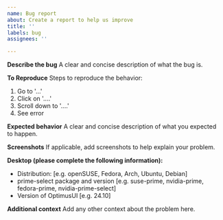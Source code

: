```yaml
---
name: Bug report
about: Create a report to help us improve
title: ''
labels: bug
assignees: ''

---
```


**Describe the bug**
A clear and concise description of what the bug is.

**To Reproduce**
Steps to reproduce the behavior:
1. Go to '...'
2. Click on '....'
3. Scroll down to '....'
4. See error

**Expected behavior**
A clear and concise description of what you expected to happen.

**Screenshots**
If applicable, add screenshots to help explain your problem.

**Desktop (please complete the following information):**
 - Distribution: [e.g. openSUSE, Fedora, Arch, Ubuntu, Debian]
 - prime-select package and version [e.g. suse-prime, nvidia-prime, fedora-prime, nvidia-prime-select]
 - Version of OptimusUI [e.g. 24.10]

**Additional context**
Add any other context about the problem here.
